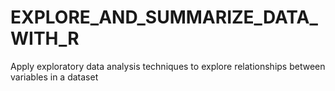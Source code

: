 # EXPLORE_AND_SUMMARIZE_DATA_WITH_R
Apply exploratory data analysis techniques to explore relationships between variables in a dataset
